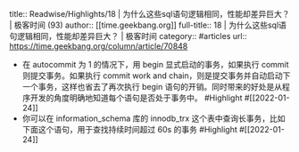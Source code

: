 title:: Readwise/Highlights/18 | 为什么这些sql语句逻辑相同，性能却差异巨大？ | 极客时间 (93)
author:: [[time.geekbang.org]]
full-title:: 18 | 为什么这些sql语句逻辑相同，性能却差异巨大？ | 极客时间
category:: #articles
url:: https://time.geekbang.org/column/article/70848

- 在 autocommit 为 1 的情况下，用 begin 显式启动的事务，如果执行 commit 则提交事务。如果执行 commit work and chain，则是提交事务并自动启动下一个事务，这样也省去了再次执行 begin 语句的开销。同时带来的好处是从程序开发的角度明确地知道每个语句是否处于事务中。 #Highlight #[[2022-01-24]]
- 你可以在 information_schema 库的 innodb_trx 这个表中查询长事务，比如下面这个语句，用于查找持续时间超过 60s 的事务 #Highlight #[[2022-01-24]]